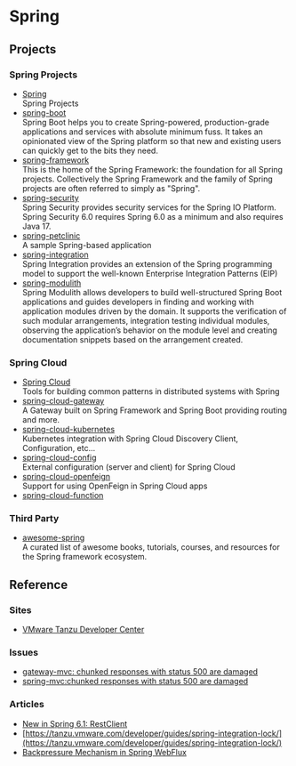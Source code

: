 # Spring

## Projects

### Spring Projects

- [Spring](https://github.com/spring-projects)
  <br/>Spring Projects
- [spring-boot](https://spring.io/projects/spring-boot)
  <br/>Spring Boot helps you to create Spring-powered, production-grade applications and services with absolute minimum
  fuss. It takes an opinionated view of the Spring platform so that new and existing users can quickly get to the bits
  they need.
- [spring-framework](https://github.com/spring-projects/spring-framework)
  <br/>This is the home of the Spring Framework: the foundation for all Spring projects. Collectively the Spring Framework and the family of Spring projects are often referred to simply as "Spring".
- [spring-security](https://github.com/spring-projects/spring-security)
  <br/>Spring Security provides security services for the Spring IO Platform. Spring Security 6.0 requires Spring 6.0 as a minimum and also requires Java 17.
- [spring-petclinic](https://github.com/spring-projects/spring-petclinic)
  <br/>A sample Spring-based application
- [spring-integration](https://github.com/spring-projects/spring-integration)
  <br/>Spring Integration provides an extension of the Spring programming model to support the well-known Enterprise
  Integration Patterns (EIP)
- [spring-modulith](https://spring.io/projects/spring-modulith)
  <br/>Spring Modulith allows developers to build well-structured Spring Boot applications and guides developers in
  finding and working with application modules driven by the domain. It supports the verification of such modular
  arrangements, integration testing individual modules, observing the application’s behavior on the module level and
  creating documentation snippets based on the arrangement created.

### Spring Cloud

- [Spring Cloud](https://github.com/spring-cloud)
  <br/>Tools for building common patterns in distributed systems with Spring
- [spring-cloud-gateway](https://github.com/spring-cloud/spring-cloud-gateway)
  <br/>A Gateway built on Spring Framework and Spring Boot providing routing and more.
- [spring-cloud-kubernetes](https://github.com/spring-cloud/spring-cloud-kubernetes)
  <br/>Kubernetes integration with Spring Cloud Discovery Client, Configuration, etc...
- [spring-cloud-config](https://github.com/spring-cloud/spring-cloud-config)
  <br/>External configuration (server and client) for Spring Cloud
- [spring-cloud-openfeign](https://github.com/spring-cloud/spring-cloud-openfeign)
  <br/>Support for using OpenFeign in Spring Cloud apps
- [spring-cloud-function](https://github.com/spring-cloud/spring-cloud-function)

### Third Party

- [awesome-spring](https://github.com/ThomasVitale/awesome-spring)
  <br/>A curated list of awesome books, tutorials, courses, and resources for the Spring framework ecosystem.


## Reference

### Sites

- [VMware Tanzu Developer Center](https://tanzu.vmware.com/developer/)

### Issues

- [gateway-mvc: chunked responses with status 500 are damaged](https://github.com/spring-cloud/spring-cloud-gateway/issues/2238)
- [spring-mvc:chunked responses with status 500 are damaged](https://github.com/spring-projects/spring-framework/issues/24699)

### Articles

- [New in Spring 6.1: RestClient](https://spring.io/blog/2023/07/13/new-in-spring-6-1-restclient)
- [https://tanzu.vmware.com/developer/guides/spring-integration-lock/](https://tanzu.vmware.com/developer/guides/spring-integration-lock/)
- [Backpressure Mechanism in Spring WebFlux](https://www.baeldung.com/spring-webflux-backpressure#:~:text=What%20Is%20Backpressure%3F,elements%20the%20recipient%20can%20consume.)